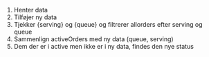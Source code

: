 1. Henter data
2. Tilføjer ny data
3. Tjekker {serving} og {queue} og filtrerer allorders efter serving og queue
4. Sammenlign activeOrders med ny data (queue, serving)
5. Dem der er i active men ikke er i ny data, findes den nye status
